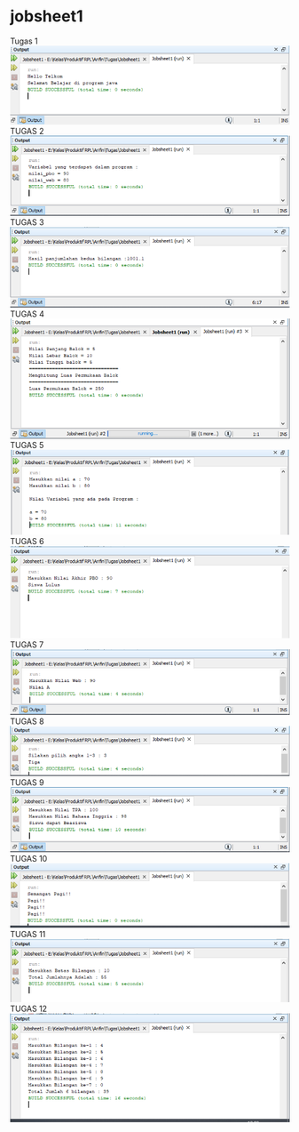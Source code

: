 # jobsheet1
Tugas 1
![alt text](https://github.com/Zerr1choHelsa/jobsheet1/blob/master/HalloTelkom.PNG)
TUGAS 2
![alt text](https://github.com/Zerr1choHelsa/jobsheet1/blob/master/Variabel.PNG)
TUGAS 3
![alt text](https://github.com/Zerr1choHelsa/jobsheet1/blob/master/Aritmatika.PNG)
TUGAS 4
![alt text](https://github.com/Zerr1choHelsa/jobsheet1/blob/master/Balok.PNG)
TUGAS 5
![alt text](https://github.com/Zerr1choHelsa/jobsheet1/blob/master/imputan.PNG)
TUGAS 6
![alt text](https://github.com/Zerr1choHelsa/jobsheet1/blob/master/Kondisi.PNG)
TUGAS 7
![alt text](https://github.com/Zerr1choHelsa/jobsheet1/blob/master/KonversiNilai.PNG)
TUGAS 8
![alt text](https://github.com/Zerr1choHelsa/jobsheet1/blob/master/PilihanKondisi.PNG)
TUGAS 9
![alt text](https://github.com/Zerr1choHelsa/jobsheet1/blob/master/BeaSiswa.PNG)
TUGAS 10
![alt text](https://github.com/Zerr1choHelsa/jobsheet1/blob/master/perulanganfor.PNG)
TUGAS 11
![alt text](https://github.com/Zerr1choHelsa/jobsheet1/blob/master/Counter.PNG)
TUGAS 12
![alt text](https://github.com/Zerr1choHelsa/jobsheet1/blob/master/PernyataanWhile.PNG)
